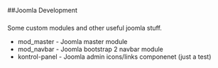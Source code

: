 ##Joomla Development
###
Some custom modules and other useful joomla stuff. 
* mod_master - Joomla master module
* mod_navbar - Joomla bootstrap 2 navbar module
* kontrol-panel - Joomla admin icons/links componenet (just a test)